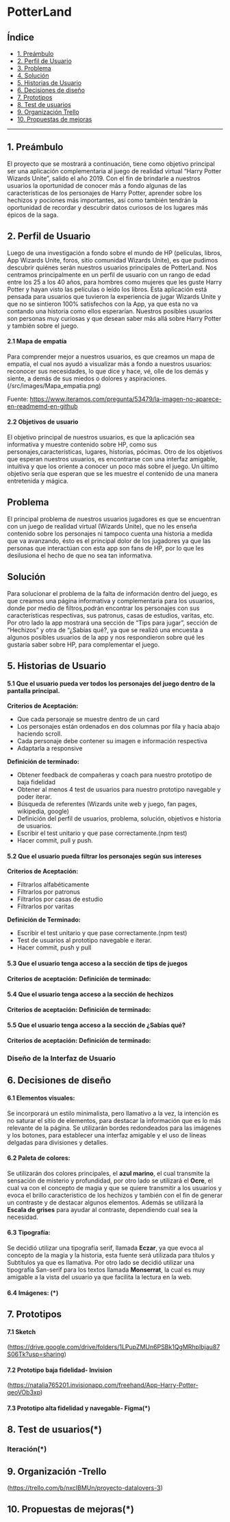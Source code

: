 # PotterLand

## Índice

* [1. Preámbulo](#1-preámbulo)
* [2. Perfil de Usuario](#2-perfil-de-usuario)
* [3. Problema](#3-problema)
* [4. Solución](#4-solución)
* [5. Historias de Usuario](#5-historias-de-usuario)
* [6. Decisiones de diseño](#6-decisiones-de-diseño)
* [7. Prototipos](#7-prototipos)
* [8. Test de usuarios](#8-test-de-usuarios)
* [9. Organización Trello](#9-organización-trello)
* [10. Propuestas de mejoras](#10-propuestas-de-mejoras)



***

## 1. Preámbulo

El proyecto que se mostrará a continuación, tiene como objetivo principal ser una aplicación complementaria al juego de realidad virtual “Harry Potter Wizards Unite”, salido el año 2019.
Con el fin de brindarle a nuestros usuarios la oportunidad de conocer más a fondo algunas de las características de los personajes de Harry Potter, aprender sobre los hechizos y pociones más importantes, así como también tendrán la oportunidad de recordar y descubrir datos curiosos de los lugares más épicos de la saga.

## 2. Perfil de Usuario

Luego de una investigación a fondo sobre el mundo de HP (películas, libros, App Wizards Unite, foros, sitio comunidad Wizards Unite), es que pudimos descubrir quiénes serán nuestros usuarios principales de PotterLand. 
Nos centramos principalmente en un perfil de usuario con un rango de edad entre los 25 a los 40 años, para hombres como mujeres que les guste Harry Potter y hayan visto las películas o leído los libros.
Esta aplicación está pensada para usuarios que tuvieron  la experiencia de jugar Wizards Unite y que no se sintieron 100% satisfechos con la App, ya que esta no va contando una historia como ellos esperarían.
Nuestros posibles usuarios son personas muy curiosas y que desean saber más allá sobre Harry Potter y también sobre el juego.


#### 2.1 Mapa de empatía 
Para comprender mejor a nuestros usuarios, es que creamos un mapa de empatía, el cual nos ayudó a visualizar más a fondo a nuestros usuarios: reconocer sus necesidades, lo que dice y hace, vé, olle de los demás y siente, a demás de sus miedos o dolores y aspiraciones.
(/src/images/Mapa_empatia.png)

Fuente: https://www.iteramos.com/pregunta/53479/la-imagen-no-aparece-en-readmemd-en-github

#### 2.2 Objetivos de usuario

El objetivo principal de nuestros usuarios, es que la aplicación sea informativa y muestre contenido sobre HP, como sus personajes,características, lugares, historias, pócimas.
Otro de los objetivos que esperan nuestros usuarios, es encontrarse con una interfaz amigable, intuitiva y que los oriente a conocer un poco más sobre el juego.
Un último objetivo sería que esperan que se les muestre el contenido de una manera entretenida y mágica.

## Problema

El principal problema de nuestros usuarios jugadores es que se encuentran con un juego de realidad virtual (Wizards Unite), que no les enseña contenido sobre los personajes ni tampoco cuenta una historia a medida que va avanzando, ésto es el principal dolor de los jugadores ya que las personas que interactúan con esta app son fans de HP, por lo que les desilusiona el hecho de que no sea tan informativa.

## Solución

Para solucionar el problema de la falta de información dentro del juego, es que creamos una página informativa y complementaria para los usuarios, donde por medio de filtros,podrán encontrar los personajes con sus características respectivas, sus patronus, casas de estudios, varitas, etc.
Por otro lado la app mostrará una sección de “Tips para jugar”, sección de  “Hechizos” y otra de “¿Sabías qué?, ya que se realizó una encuesta a algunos posibles usuarios de la app y nos respondieron sobre qué les gustaría saber sobre HP,  para complementar el juego.

## 5. Historias de Usuario

#### 5.1 Que el usuario pueda ver todos los personajes del juego dentro de la pantalla principal.

**Criterios de Aceptación:**
* Que cada personaje se muestre dentro de un card
* Los personajes están ordenados en dos columnas por fila y hacia abajo haciendo scroll.
* Cada personaje debe contener su imagen e información respectiva
* Adaptarla a responsive

**Definición de terminado:**
* Obtener feedback de compañeras y coach para nuestro prototipo de baja fidelidad
* Obtener al menos 4 test de usuarios para nuestro prototipo navegable y poder iterar.
* Búsqueda de referentes (Wizards unite web y juego, fan pages, wikipedia, google)
* Definición del perfil de usuarios, problema, solución, objetivos e historia de usuarios. 
* Escribir el test unitario y que pase correctamente.(npm test)
* Hacer commit, pull y push.

#### 5.2 Que el usuario pueda filtrar los personajes según sus intereses

**Criterios de Aceptación:**
* Filtrarlos alfabéticamente
* Filtrarlos por patronus
* Filtrarlos por casas de estudio 
* Filtrarlos por varitas

**Definición de Terminado:**
* Escribir el test unitario y que pase correctamente.(npm test)
* Test de usuarios al prototipo navegable e iterar.
* Hacer commit, push y pull

#### 5.3 Que el usuario tenga acceso a la sección de tips de juegos

**Criterios de aceptación:**
**Definición de terminado:**

#### 5.4 Que el usuario tenga acceso a la sección de hechizos

**Criterios de aceptación:**
**Definición de terminado:**

#### 5.5 Que el usuario tenga acceso a la sección de ¿Sabías qué?

**Criterios de aceptación:**
**Definición de terminado:**

### Diseño de la Interfaz de Usuario

## 6. Decisiones de diseño

#### 6.1 Elementos visuales:
Se incorporará un estilo minimalista, pero llamativo a la vez, la intención es no saturar el sitio de elementos, para destacar la información que es lo más relevante de la página.
Se utilizarán bordes redondeados para las imágenes y los botones, para establecer una interfaz amigable y el uso de líneas delgadas para divisiones y detalles.

#### 6.2 Paleta de colores:
Se utilizarán dos colores principales, el **azul marino**, el cual transmite la sensación de misterio y profundidad, por otro lado se utilizará el **Ocre**, el cual va con el concepto de magia y que se quiere transmitir a los usuarios y evoca el brillo caracteristico de los hechizos y también con el fin de generar un contraste y de destacar algunos elementos. Además se utilizará la **Escala de grises** para ayudar al contraste, dependiendo cual sea la necesidad.

#### 6.3 Tipografía:
Se decidió utilizar una tipografía serif, llamada **Eczar**, ya que evoca al concepto de la magia y la historia, esta fuente será utilizada para títulos y Subtítulos ya que es llamativa.
Por otro lado se decidió utilizar una tipografía San-serif para los textos llamada **Monserrat**, la cual es muy amigable a la vista del  usuario ya que facilita la lectura en la web.

#### 6.4 Imágenes: (*)

## 7. Prototipos

#### 7.1 Sketch 

(https://drive.google.com/drive/folders/1LPupZMUn6PSBk1QgMRhpIbjau87S06Tk?usp=sharing) 

#### 7.2 Prototipo baja fidelidad- Invision

(https://natalia765201.invisionapp.com/freehand/App-Harry-Potter-qeoVOb3xp) 

#### 7.3 Prototipo alta fidelidad y navegable- Figma(*)

## 8. Test de usuarios(*)

### Iteración(*)

## 9. Organización -Trello 

(https://trello.com/b/nxcIBMUn/proyecto-datalovers-3)

## 10. Propuestas de mejoras(*)
